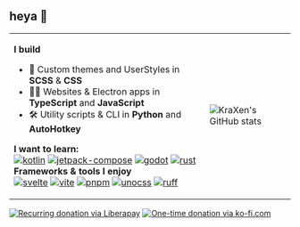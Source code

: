 ## heya 👋
<table>
  <tr>
    <td>

**I build**
- 🎨 Custom themes and UserStyles in **SCSS** & **CSS**
- 👨‍💻 Websites & Electron apps in **TypeScript** and **JavaScript**
- 🛠 Utility scripts & CLI in **Python** and **AutoHotkey**

**I want to learn:**  
[![kotlin](https://img.shields.io/badge/kotlin-7F52FF?style=for-the-badge&logo=kotlin&logoColor=ffd12e)](https://kotlinlang.org)
[![jetpack-compose](https://img.shields.io/badge/Compose-4285F4?style=for-the-badge&logo=jetpack-compose&logoColor=white)](https://developer.android.com/jetpack/compose)
[![godot](https://img.shields.io/badge/godot-478CBF?style=for-the-badge&logo=godot-engine&logoColor=white)](https://godotengine.org)
[![rust](https://img.shields.io/badge/rust-f78735?style=for-the-badge&logo=rust)](https://www.rust-lang.org)  
**Frameworks & tools I enjoy**  
[![svelte](https://img.shields.io/badge/Svelte-FF3E00?style=for-the-badge&logo=svelte&logoColor=white)](https://svelte.dev)
[![vite](https://img.shields.io/badge/Vite-B73BFE?style=for-the-badge&logo=vite&logoColor=ffce26)](https://vitejs.dev)
[![pnpm](https://img.shields.io/badge/pnpm-F69220?style=for-the-badge&logo=pnpm&logoColor=white)](https://pnpm.io)
[![unocss](https://img.shields.io/badge/Uno-333333?style=for-the-badge&logo=unocss)](https://unocss.dev)
[![ruff](https://img.shields.io/badge/ruff-FCC21B?style=for-the-badge&logo=ruff&logoColor=333333)](https://github.com/astral-sh/ruff)  
    </td>
    <td>
![KraXen's GitHub stats](https://github-readme-stats.vercel.app/api?username=KraXen72&count_private=true&show_icons=true&theme=tokyonight&include_all_commits=true&disable_animations=true&card_width=350)
    </td>
  </tr>
</table>

[![Recurring donation via Liberapay](https://liberapay.com/assets/widgets/donate.svg)](https://liberapay.com/KraXen72)
[![One-time donation via ko-fi.com](https://ko-fi.com/img/githubbutton_sm.svg)](https://ko-fi.com/kraxen72)

<!-- [![C](https://img.shields.io/badge/C-00599C?style=for-the-badge&logo=c&logoColor=white)](https://github.com/KraXen72/slovak_kyria) -->
